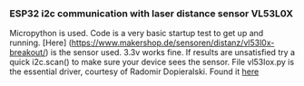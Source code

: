 ### ESP32 i2c communication with laser distance sensor VL53L0X

Micropython is used. Code is a very basic startup test to get up and running. [Here] (https://www.makershop.de/sensoren/distanz/vl53l0x-breakout/) is the sensor used.
3.3v works fine. If results are unsatisfied try a quick i2c.scan() to make sure your device sees the sensor. File vl53lox.py is the essential driver, courtesy of Radomir Dopieralski. Found it [here](https://bitbucket.org/thesheep/micropython-vl53l0x/src/9077f84e25409532b7ef220fa068605c971ba967/vl53l0x.py?at=default&fileviewer=file-view-default)

